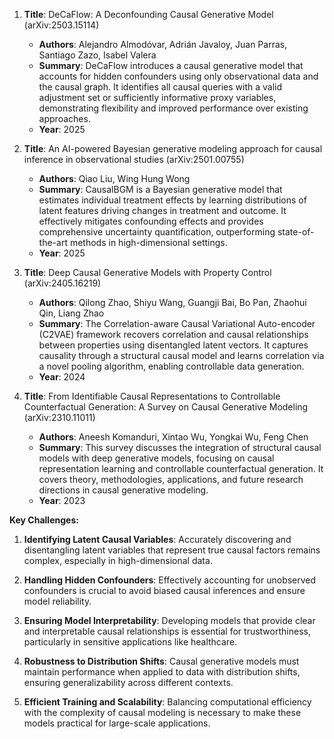 1. **Title**: DeCaFlow: A Deconfounding Causal Generative Model (arXiv:2503.15114)
   - **Authors**: Alejandro Almodóvar, Adrián Javaloy, Juan Parras, Santiago Zazo, Isabel Valera
   - **Summary**: DeCaFlow introduces a causal generative model that accounts for hidden confounders using only observational data and the causal graph. It identifies all causal queries with a valid adjustment set or sufficiently informative proxy variables, demonstrating flexibility and improved performance over existing approaches.
   - **Year**: 2025

2. **Title**: An AI-powered Bayesian generative modeling approach for causal inference in observational studies (arXiv:2501.00755)
   - **Authors**: Qiao Liu, Wing Hung Wong
   - **Summary**: CausalBGM is a Bayesian generative model that estimates individual treatment effects by learning distributions of latent features driving changes in treatment and outcome. It effectively mitigates confounding effects and provides comprehensive uncertainty quantification, outperforming state-of-the-art methods in high-dimensional settings.
   - **Year**: 2025

3. **Title**: Deep Causal Generative Models with Property Control (arXiv:2405.16219)
   - **Authors**: Qilong Zhao, Shiyu Wang, Guangji Bai, Bo Pan, Zhaohui Qin, Liang Zhao
   - **Summary**: The Correlation-aware Causal Variational Auto-encoder (C2VAE) framework recovers correlation and causal relationships between properties using disentangled latent vectors. It captures causality through a structural causal model and learns correlation via a novel pooling algorithm, enabling controllable data generation.
   - **Year**: 2024

4. **Title**: From Identifiable Causal Representations to Controllable Counterfactual Generation: A Survey on Causal Generative Modeling (arXiv:2310.11011)
   - **Authors**: Aneesh Komanduri, Xintao Wu, Yongkai Wu, Feng Chen
   - **Summary**: This survey discusses the integration of structural causal models with deep generative models, focusing on causal representation learning and controllable counterfactual generation. It covers theory, methodologies, applications, and future research directions in causal generative modeling.
   - **Year**: 2023

**Key Challenges:**

1. **Identifying Latent Causal Variables**: Accurately discovering and disentangling latent variables that represent true causal factors remains complex, especially in high-dimensional data.

2. **Handling Hidden Confounders**: Effectively accounting for unobserved confounders is crucial to avoid biased causal inferences and ensure model reliability.

3. **Ensuring Model Interpretability**: Developing models that provide clear and interpretable causal relationships is essential for trustworthiness, particularly in sensitive applications like healthcare.

4. **Robustness to Distribution Shifts**: Causal generative models must maintain performance when applied to data with distribution shifts, ensuring generalizability across different contexts.

5. **Efficient Training and Scalability**: Balancing computational efficiency with the complexity of causal modeling is necessary to make these models practical for large-scale applications. 